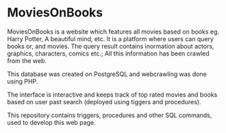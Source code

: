 MoviesOnBooks
=============

MoviesOnBooks is a website which features all movies based on books eg. Harry Potter, A beautiful mind, etc. It is a platform where users can query books or, and movies. The query result contains inormation about actors, graphics, characters, comics etc.; All this information has been crawled from the web.

This database was created on PostgreSQL and webcrawling was done using PHP. 

The interface is interactive and keeps track of top rated movies and books based on user past search (deployed using tiggers and procedures). 

This repository contains triggers, procedures and other SQL commands, used to develop this web page.
